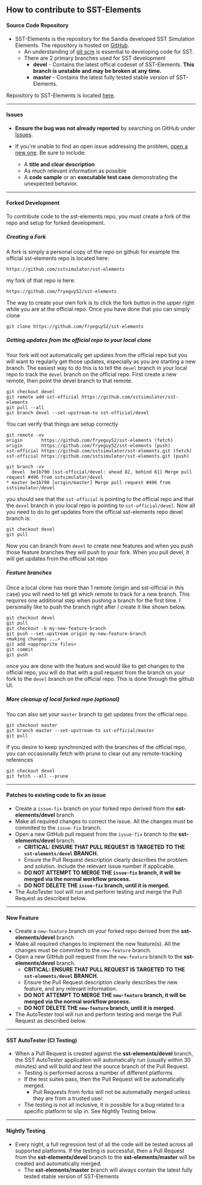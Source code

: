 ## How to contribute to SST-Elements

#### **Source Code Repository**

* SST-Elements is the repository for the Sandia developed SST Simulation Elements.  The repository is hosted on [GitHub](https://github.com).
   * An understanding of [git scm](https://git-scm.com/) is essential to developing code for SST.
   * There are 2 primary branches used for SST development
      * **devel** - Contains the latest offical codeset of SST-Elements.  **This branch is unstable and may be broken at any time.**
      * **master** - Contains the latest fully tested stable version of SST-Elements.

Repository to SST-Elements is located [here](https://github.com/sstsimulator/sst-elements).

---

#### **Issues**

* **Ensure the bug was not already reported** by searching on GitHub under [Issues](https://github.com/sstsimulator/sst-elements/issues).

* If you're unable to find an open issue addressing the problem, [open a new one](https://github.com/sstsimulator/sst-elements/issues/new). Be sure to include: 
   * A **title and clear description** 
   * As much relevant information as possible
   * A **code sample** or an **executable test case** demonstrating the unexpected behavior.
   
---

#### **Forked Development**

To contribute code to the sst-elements repo, you must create a fork of the repo and setup for forked development.

##### Creating a Fork
A fork is simply a personal copy of the repo on github for example the official sst-elements repo is located here:

`https://github.com/sstsimulator/sst-elements`

my fork of that repo is here:

`https://github.com/fryeguy52/sst-elements`


The way to create your own fork is to click the fork button in the upper right while you are at the official repo. Once you have done that you can simply clone

```
git clone https://github.com/fryeguy52/sst-elements
```

##### Getting updates from the official repo to your local clone

Your fork will not automatically get updates from the official repo but you will want to regularly get those updates, especially as you are starting a new branch. The easiest way to do this is to tell the `devel` branch in your local repo to track the `devel` branch on the official repo. First create a new remote, then point the devel branch to that remote.

```
git checkout devel
git remote add sst-official https://github.com/sstsimulator/sst-elements
git pull --all
git branch devel --set-upstream-to sst-official/devel
```
You can verify that things are setup correctly

```
git remote -vv
origin       https://github.com/fryeguy52/sst-elements (fetch)
origin       https://github.com/fryeguy52/sst-elements (push)
sst-official https://github.com/sstsimulator/sst-elements.git (fetch)
sst-official https://github.com/sstsimulator/sst-elements.git (push)

git branch -vv
  devel  be1b790 [sst-official/devel: ahead 82, behind 61] Merge pull request #496 from sstsimulator/devel
* master be1b790 [origin/master] Merge pull request #496 from sstsimulator/devel
```
you should see that the `sst-official` is pointing to the official repo and that the `devel` branch in you local repo is pointing to `sst-official/devel`. Now all you need to do to get updates from the official sst-elements repo devel branch is:

```
git checkout devel
git pull
```

Now you can branch from `devel` to create new features and when you push those feature branches they will push to your fork. When you pull devel, it will get updates from the official sst repo

##### Feature branches
Once a local clone has more than 1 remote (origin and sst-official in this case) you will need to tell git which remote to track for a new branch.  This requires one additional step when pushing a branch for the first time.  I personally like to push the branch right after I create it like shown below.

```
git checkout devel
git pull
git checkout -b my-new-feature-branch
git push --set-upstream origin my-new-feature-branch
<making changes ...>
git add <approprite files>
git commit
git push
```

once you are done with the feature and would like to get changes to the official repo, you will do that with a pull request from the branch on your fork to the `devel` branch on the official repo. This is done through the github UI.

##### More cleanup of local forked repo (optional)
You can also set your `master` branch to get updates from the official repo.

```
git checkout master
git branch master --set-upstream-to sst-official/master
git pull
```

If you desire to keep synchronized with the branches of the official repo, you can occasionally fetch with prune to clear out any remote-tracking references

```
git checkout devel
git fetch --all --prune
```

---

#### **Patches to existing code to fix an issue**

* Create a `issue-fix` branch on your forked repo derived from the **sst-elements/devel** branch  
* Make all required changes to correct the issue. All the changes must be commited to the `issue-fix` branch.
* Open a new GitHub pull request from the `issue-fix` branch to the **sst-elements/devel** branch.
   * **CRITICAL: ENSURE THAT PULL REQUEST IS TARGETED TO THE `sst-elements/devel` BRANCH.**
   * Ensure the Pull Request description clearly describes the problem and solution. Include the relevant issue number if applicable.
   *  **DO NOT ATTEMPT TO MERGE THE `issue-fix` branch, it will be merged via the normal workflow process.**
   *  **DO NOT DELETE THE `issue-fix` branch, until it is merged.**
* The AutoTester tool will run and perform testing and merge the Pull Request as described below.

---

#### **New Feature**

* Create a `new-feature` branch on your forked repo derived from the **sst-elements/devel** branch  
* Make all required changes to implement the new feature(s). All the changes must be commited to the `new-feature` branch.
* Open a new GitHub pull request from the `new-feature` branch to the **sst-elements/devel** branch.
   * **CRITICAL: ENSURE THAT PULL REQUEST IS TARGETED TO THE `sst-elements/devel` BRANCH.**
   * Ensure the Pull Request description clearly describes the new feature, and any relevant information.
   *  **DO NOT ATTEMPT TO MERGE THE `new-feature` branch, it will be merged via the normal workflow process.**
   *  **DO NOT DELETE THE `new-feature` branch, until it is merged.**
* The AutoTester tool will run and perform testing and merge the Pull Request as described below.

---

#### **SST AutoTester (CI Testing)**

* When a Pull Request is created against the **sst-elements/devel** branch, the SST AutoTester application will automatically run (usually within 30 minutes) and will build and test the source branch of the Pull Request.  
   * Testing is performed across a number of different platforms
   * If the test suites pass, then the Pull Request will be automatically merged.  
      * Pull Requests from forks will not be automatially merged unless they are from a trusted user.
   * The testing is not all inclusive, it is possible for a bug related to a specific platform to slip in.  See Nightly Testing below.
   
---

#### **Nightly Testing**

* Every night, a full regression test of all the code will be tested across all supported platforms.  If the testing is successful, then a Pull Request from the **sst-elements/devel** branch to the **sst-elements/master** will be created and automatically merged.
   * The **sst-elements/master** branch will always contain the latest fully tested stable version of SST-Elements



